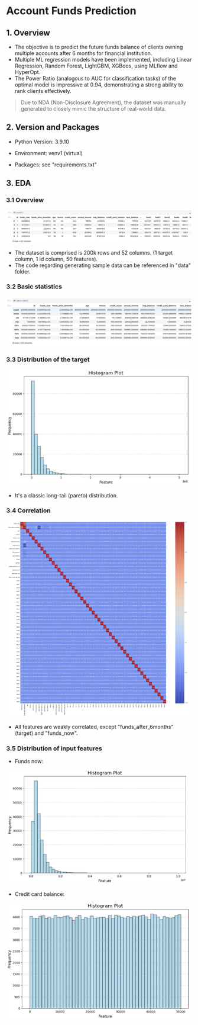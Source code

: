 
# Account Funds Prediction


## 1. Overview

* The objective is to predict the future funds balance of clients owning multiple accounts after 6 months for financial institution.
* Multiple ML regression models have been implemented, including Linear Regression, Random Forest, LightGBM, XGBoos, using MLflow and HyperOpt.
* The Power Ratio (analogous to AUC for classification tasks) of the optimal model is impressive at 0.94, demonstrating a strong ability to rank clients effectively. 
> Due to NDA (Non-Disclosure Agreement), the dataset was manually generated to closely mimic the structure of real-world data. 

## 2. Version and Packages

* Python Version: 3.9.10

* Environment: venv1 (virtual)

* Packages: see "requirements.txt"

## 3. EDA

### 3.1 Overview

![df_head.png](image/df_head.png)

* The dataset is comprised is 200k rows and 52 columns. (1 target column, 1 id column, 50 features).
* The code regarding generating sample data can be referenced in "data" folder.

### 3.2 Basic statistics

![df_describe.png](image/df_describe.png)

### 3.3 Distribution of the target

![df_target.png](image/df_target.png)

* It's a classic long-tail (pareto) distribution.

### 3.4 Correlation 

![df_corr.png](image/df_corr.png)

* All features are weakly correlated, except "funds_after_6months" (target) and "funds_now".

### 3.5 Distribution of input features

* Funds now:

![df_funds.png](image/df_funds.png)

* Credit card balance:

![df_cc_balance.png](image/df_cc_balance.png)



